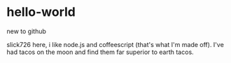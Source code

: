 # hello-world
new to github


slick726 here, i like node.js and coffeescript (that's what I'm made off).
I've had tacos on the moon and find them far superior to earth tacos.
